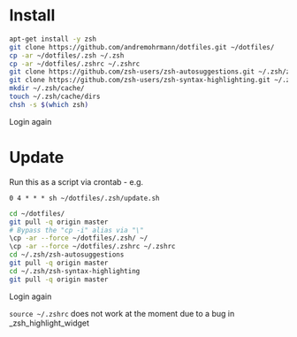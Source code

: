 # Install

```bash
apt-get install -y zsh
git clone https://github.com/andremohrmann/dotfiles.git ~/dotfiles/
cp -ar ~/dotfiles/.zsh ~/.zsh
cp -ar ~/dotfiles/.zshrc ~/.zshrc
git clone https://github.com/zsh-users/zsh-autosuggestions.git ~/.zsh/zsh-autosuggestions
git clone https://github.com/zsh-users/zsh-syntax-highlighting.git ~/.zsh/zsh-syntax-highlighting
mkdir ~/.zsh/cache/
touch ~/.zsh/cache/dirs
chsh -s $(which zsh)
```

Login again

# Update

Run this as a script via crontab - e.g.

`0 4 * * * sh ~/dotfiles/.zsh/update.sh`

```bash
cd ~/dotfiles/
git pull -q origin master
# Bypass the "cp -i" alias via "\"
\cp -ar --force ~/dotfiles/.zsh/ ~/
\cp -ar --force ~/dotfiles/.zshrc ~/.zshrc
cd ~/.zsh/zsh-autosuggestions
git pull -q origin master
cd ~/.zsh/zsh-syntax-highlighting
git pull -q origin master
```

Login again

`source ~/.zshrc` does not work at the moment due to a bug in _zsh_highlight_widget
